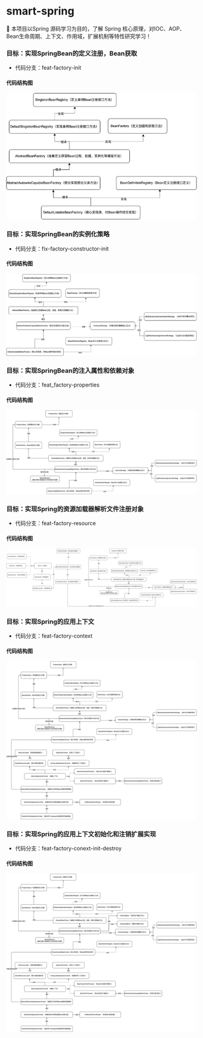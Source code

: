 # smart-spring
🌱 本项目以Spring 源码学习为目的，了解 Spring 核心原理，对IOC、AOP、Bean生命周期、上下文、作用域，扩展机制等特性研究学习！

### 目标：实现SpringBean的定义注册，Bean获取
+ 代码分支：feat-factory-init 
#### 代码结构图

![BeanFactory.drawio](./smart-spring-ioc/doc/BeanFactory.drawio.png)

### 目标：实现SpringBean的实例化策略
+ 代码分支：fix-factory-constructor-init
#### 代码结构图

![Bean-instance-constructor.drawio](./smart-spring-ioc/doc/Bean-instance-constructor.drawio.png)

### 目标：实现SpringBean的注入属性和依赖对象
+ 代码分支：feat_factory-properties
#### 代码结构图

![Bean-instance-properties-init](./smart-spring-ioc/doc/Bean-instance-properties-init.png)

### 目标：实现Spring的资源加载器解析文件注册对象
+ 代码分支：feat-factory-resource
#### 代码结构图

![Bean-instance-resource.drawio](./smart-spring-ioc/doc/Bean-instance-resource.drawio.png)

### 目标：实现Spring的应用上下文
+ 代码分支：feat-factory-context
#### 代码结构图

![Bean-instance-resource.drawio](./smart-spring-ioc/doc/Bean-context-refresh.png)

### 目标：实现Spring的应用上下文初始化和注销扩展实现
+ 代码分支：feat-factory-conext-init-destroy
#### 代码结构图

![Bean-instance-resource.drawio](./smart-spring-ioc/doc/Bean-factory-destroy.png)
